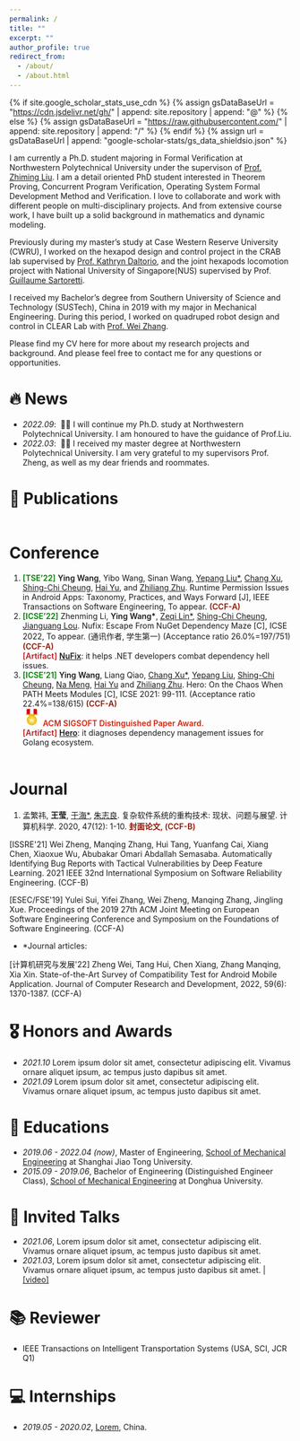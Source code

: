 ```yaml
---
permalink: /
title: ""
excerpt: ""
author_profile: true
redirect_from: 
  - /about/
  - /about.html
---
```


{% if site.google_scholar_stats_use_cdn %}
{% assign gsDataBaseUrl = "https://cdn.jsdelivr.net/gh/" | append: site.repository | append: "@" %}
{% else %}
{% assign gsDataBaseUrl = "https://raw.githubusercontent.com/" | append: site.repository | append: "/" %}
{% endif %}
{% assign url = gsDataBaseUrl | append: "google-scholar-stats/gs_data_shieldsio.json" %}

<span class='anchor' id='about-me'></span>

I am currently a Ph.D. student majoring in Formal Verification at Northwestern Polytechnical University under the supervison of [Prof. Zhiming Liu](https://teacher.nwpu.edu.cn/zliu.html). I am a detail oriented PhD student interested in Theorem Proving, ​Concurrent Program Verification, Operating System Formal Development Method and Verification. I love to collaborate and work with different people on multi-disciplinary projects. And from extensive course work, I have built up a solid background in mathematics and dynamic modeling. ​

Previously during my master’s study at Case Western Reserve University (CWRU), I worked on the hexapod design and control project in the CRAB lab supervised by [Prof. Kathryn Daltorio](https://engineering.case.edu/research/labs/Daltorio/), and the joint hexapods locomotion project with National University of Singapore(NUS) supervised by Prof. [Guillaume Sartoretti](https://www.marmotlab.org). 

I received my Bachelor’s degree from Southern University of Science and Technology (SUSTech), China in 2019 with my major in Mechanical Engineering. During this period, I worked on quadruped robot design and control in CLEAR Lab with [Prof. Wei Zhang](https://www.wzhanglab.site).

Please find my CV here for more about my research projects and background. And please feel free to contact me for any questions or opportunities. 

<!-- My research interest includes neural machine translation and computer vision. I have published more than 100 papers at the top international AI conferences with total <a href='https://scholar.google.com/citations?user=DhtAFkwAAAAJ'>google scholar citations <strong><span id='total_cit'>260000+</span></strong></a> (You can also use google scholar badge <a href='https://scholar.google.com/citations?user=DhtAFkwAAAAJ'><img src="https://img.shields.io/endpoint?url={{ url | url_encode }}&logo=Google%20Scholar&labelColor=f6f6f6&color=9cf&style=flat&label=citations"></a>). -->


# 🔥 News
- *2022.09*: &nbsp;🎉🎉 I will continue my Ph.D. study at Northwestern Polytechnical University. I am honoured to have the guidance of Prof.Liu.
- *2022.03*: &nbsp;🎉🎉 I received my master degree at Northwestern Polytechnical University. I am very grateful to my supervisors Prof. Zheng, as well as my dear friends and roommates.

# 📝 Publications 

<div id="Conference" style="float:left;margin-top: 5px;">
    <h1 class="content_title">Conference</h1>
    <ol class="main_ul" style="margin-top: 5px;">
    <li><span style="color:green;font-weight: 600;">[TSE’22]</span> <span style="font-weight: 600;">Ying Wang</span>, Yibo Wang, Sinan Wang, <a target="_blank" href="https://yepangliu.github.io/">Yepang Liu*</a>, <a target="_blank" href="https://cs.nju.edu.cn/changxu/">Chang Xu</a>, <a target="_blank" href="https://www.cse.ust.hk/~scc/">Shing-Chi Cheung</a>, <a target="_blank" href="http://faculty.neu.edu.cn/yuhai/">Hai Yu</a>,  and <a target="_blank" href="http://faculty.neu.edu.cn/zzl/">Zhiliang Zhu</a>.
                            Runtime Permission Issues in Android Apps: Taxonomy, Practices, and Ways Forward [J], IEEE Transactions on Software Engineering, To appear.
						    <span style="color:rgb(138, 22, 6);font-weight: 600;">(CCF-A)</span></br> 
    </li>
    <li><span style="color:green;font-weight: 600;">[ICSE’22]</span> Zhenming Li, <span style="font-weight: 600;">Ying Wang*</span>, <a target="_blank" href="https://www.microsoft.com/en-us/research/people/zelin/">Zeqi Lin*</a>, <a target="_blank" href="https://www.cse.ust.hk/~scc/">Shing-Chi Cheung</a>,
							<a target="_blank" href="https://www.microsoft.com/en-us/research/people/jlou/">Jianguang Lou</a>.
                            Nufix: Escape From NuGet Dependency Maze [C], ICSE 2022, To appear. (通讯作者, 学生第一)
							(Acceptance ratio 26.0%=197/751) <span style="color:rgb(138, 22, 6);font-weight: 600;">(CCF-A)</span></br>
							<span style="color:firebrick;font-weight: 600;">[Artifact]</span> <a href="http://www.nufix-dependency-maze.com/" style="font-weight: 600;">NuFix</a>: it helps .NET developers combat dependency hell issues.</br>
							</li>
						<li><span style="color:green;font-weight: 600;">[ICSE’21]</span> <span style="font-weight: 600;">Ying Wang</span>, Liang Qiao, <a target="_blank" href="https://cs.nju.edu.cn/changxu/">Chang Xu*</a>, <a target="_blank" href="https://yepangliu.github.io/">Yepang Liu</a>, <a target="_blank" href="https://www.cse.ust.hk/~scc/">Shing-Chi Cheung</a>, <a target="_blank" href="http://people.cs.vt.edu/nm8247/">Na Meng</a>, <a target="_blank" href="http://faculty.neu.edu.cn/yuhai/">Hai Yu</a> and <a target="_blank" href="http://faculty.neu.edu.cn/zzl/">Zhiliang Zhu</a>.
                            Hero: On the Chaos When PATH Meets Modules [C], ICSE 2021: 99-111.
							(Acceptance ratio 22.4%=138/615) <span style="color:rgb(138, 22, 6);font-weight: 600;">(CCF-A)</span></br> 
							<img src="images/Award.png"/> <span style="color:rgb(209, 36, 13);font-weight: 600;">ACM SIGSOFT Distinguished Paper Award.</span></br>
							<span style="color:firebrick;font-weight: 600;">[Artifact]</span> <a href="http://www.hero-go.com/" style="font-weight: 600;">Hero</a>: it diagnoses dependency management issues for Golang ecosystem.
						</li>
					</ol>
				</div>
<div id="Journal" style="float:left;margin-top: 5px;">
    <h1 class="content_title">Journal</h1>
    <ol class="main_ul" style="margin-top: 5px;">

<li>孟繁祎, <span style="font-weight: 600;">王莹</span>, <a target="_blank" href="http://faculty.neu.edu.cn/yuhai/">于海*</a>, <a target="_blank" href="http://faculty.neu.edu.cn/zzl/">朱志良</a>. 复杂软件系统的重构技术: 现状、问题与展望. 计算机科学. 2020, 47(12): 1-10. <span style="color:rgb(138, 22, 6);font-weight: 600;">封面论文, (CCF-B)</span>
						</li>
</ol>
				</div>	    
[ISSRE'21] Wei Zheng, Manqing Zhang, Hui Tang, Yuanfang Cai, Xiang Chen, Xiaoxue Wu, Abubakar Omari Abdallah Semasaba. Automatically Identifying Bug Reports with Tactical Vulnerabilities by Deep Feature Learning. 2021 IEEE 32nd International Symposium on Software Reliability Engineering. (CCF-B)

[ESEC/FSE'19] Yulei Sui, Yifei Zhang, Wei Zheng, Manqing Zhang, Jingling Xue. Proceedings of the 2019 27th ACM Joint Meeting on European Software Engineering Conference and Symposium on the Foundations of Software Engineering. (CCF-A)

- *Journal articles:

[计算机研究与发展'22] Zheng Wei, Tang Hui, Chen Xiang, Zhang Manqing, Xia Xin. State-of-the-Art Survey of Compatibility Test for Android Mobile Application. Journal of Computer Research and Development, 2022, 59(6): 1370-1387. (CCF-A)

# 🎖 Honors and Awards
- *2021.10* Lorem ipsum dolor sit amet, consectetur adipiscing elit. Vivamus ornare aliquet ipsum, ac tempus justo dapibus sit amet. 
- *2021.09* Lorem ipsum dolor sit amet, consectetur adipiscing elit. Vivamus ornare aliquet ipsum, ac tempus justo dapibus sit amet. 

# 📖 Educations
- *2019.06 - 2022.04 (now)*, Master of Engineering, [School of Mechanical Engineering](https://me.sjtu.edu.cn//) at Shanghai Jiao Tong University.
- *2015.09 - 2019.06*, Bachelor of Engineering (Distinguished Engineer Class), [School of Mechanical Engineering](https://meccol.dhu.edu.cn//) at Donghua University.

# 💬 Invited Talks
- *2021.06*, Lorem ipsum dolor sit amet, consectetur adipiscing elit. Vivamus ornare aliquet ipsum, ac tempus justo dapibus sit amet. 
- *2021.03*, Lorem ipsum dolor sit amet, consectetur adipiscing elit. Vivamus ornare aliquet ipsum, ac tempus justo dapibus sit amet.  \| [\[video\]](https://github.com/)

# 📚 Reviewer
- IEEE Transactions on Intelligent Transportation Systems (USA, SCI, JCR Q1)

# 💻 Internships
- *2019.05 - 2020.02*, [Lorem](https://github.com/), China.
